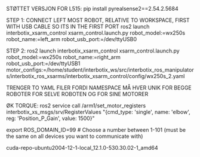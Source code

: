 
STØTTET VERSJON FOR L515:
pip install pyrealsense2==2.54.2.5684

STEP 1:
CONNECT LEFT MOST ROBOT, RELATIVE TO WORKSPACE, FIRST WITH USB CABLE SO ITS IN THE FIRST PORT
ros2 launch interbotix_xsarm_control xsarm_control.launch.py robot_model:=wx250s robot_name:=left_arm robot_usb_port:=/dev/ttyUSB0

STEP 2:
ros2 launch interbotix_xsarm_control xsarm_control.launch.py robot_model:=wx250s robot_name:=right_arm robot_usb_port:=/dev/ttyUSB1 motor_configs:=/home/student/interbotix_ws/src/interbotix_ros_manipulators/interbotix_ros_xsarms/interbotix_xsarm_control/config/wx250s_2.yaml



TRENGER TO YAML FILER FORDI NAMESPACE MÅ HVER UNIK FOR BEGGE ROBOTER FOR SELVE ROBOTEN OG FOR SINE MOTORER


ØK TORQUE:
ros2 service call /arm1/set_motor_registers interbotix_xs_msgs/srv/RegisterValues "{cmd_type: 'single', name: 'elbow', reg: 'Position_P_Gain', value: 1500}"

export ROS_DOMAIN_ID=99  # Choose a number between 1-101 (must be the same on all devices you want to communicate with)


cuda-repo-ubuntu2004-12-1-local_12.1.0-530.30.02-1_amd64
 
